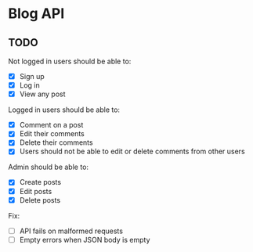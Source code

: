 # Blog API

## TODO

Not logged in users should be able to:

- [x] Sign up
- [x] Log in
- [x] View any post

Logged in users should be able to:

- [x] Comment on a post
- [x] Edit their comments
- [x] Delete their comments
- [x] Users should not be able to edit or delete comments from other users

Admin should be able to:

- [x] Create posts
- [x] Edit posts
- [x] Delete posts

Fix:

- [ ] API fails on malformed requests
- [ ] Empty errors when JSON body is empty
